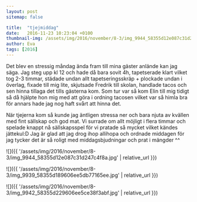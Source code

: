 ```yaml
---
layout: post
sitemap: false

title:  "tjejmiddag"
date:   2016-11-23 10:23:04 +0100
thumbnail-img: /assets/img/2016/november/8-3/img_9944_58355d12e087c31d247c4f8a.jpg
author: Eva
tags: [2016]
---
```


Det blev en stressig måndag ända fram till mina gäster anlände kan jag säga. Jag steg upp kl 12 och hade då bara sovit 4h, tapetserade klart vilket tog 2-3 timmar, städade undan allt tapetseringsskräp + plockade undan i överlag, fixade till mig lite, skjutsade Fredrik till skolan, handlade tacos och sen hinna tillaga det tills gästerna kom. Som tur var så kom Elin till mig tidigt så då hjälpte hon mig med att göra i ordning tacosen vilket var så himla bra för annars hade jag nog haft svårt att hinna det. 

När tjejerna kom så kunde jag äntligen stressa ner och bara njuta av kvällen med fint sällskap och god mat. Vi surrade om allt möjligt i flera timmar och spelade knappt nå sällskapsspel för vi pratade så mycket vilket kändes jättekul:D Jag är glad att jag drog ihop allihopa och ordnade middagen för jag tycker det är så roligt med middagsbjudningar och prat i mängder ^^

![]({{ '/assets/img/2016/november/8-3/img_9944_58355d12e087c31d247c4f8a.jpg'  | relative_url }})

![]({{ '/assets/img/2016/november/8-3/img_9939_58355d189606ee5db77165ee.jpg'  | relative_url }})

![]({{ '/assets/img/2016/november/8-3/img_9942_58355d229606ee5ce38f3abf.jpg'  | relative_url }})


